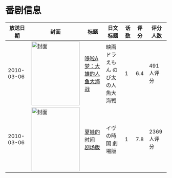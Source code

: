 # 番剧信息

|放送日期|封面|标题|日文标题|话数|评分|评分人数|
|---|---|---|---|---|---|---|
|2010-03-06|<img src="https://lain.bgm.tv/pic/cover/c/95/25/4558_e1tPc.jpg" alt="封面" style="width:150px;height:200px;object-fit:cover;">|[哆啦A梦：大雄的人鱼大海战](https://bangumi.tv/subject/4558)|映画ドラえもん のび太の人魚大海戦|1|6.4|491人评分|
|2010-03-06|<img src="https://lain.bgm.tv/pic/cover/c/b5/55/6880_cEcJ2.jpg" alt="封面" style="width:150px;height:200px;object-fit:cover;">|[夏娃的时间 剧场版](https://bangumi.tv/subject/6880)|イヴの時間 劇場版|1|7.8|2369人评分|
